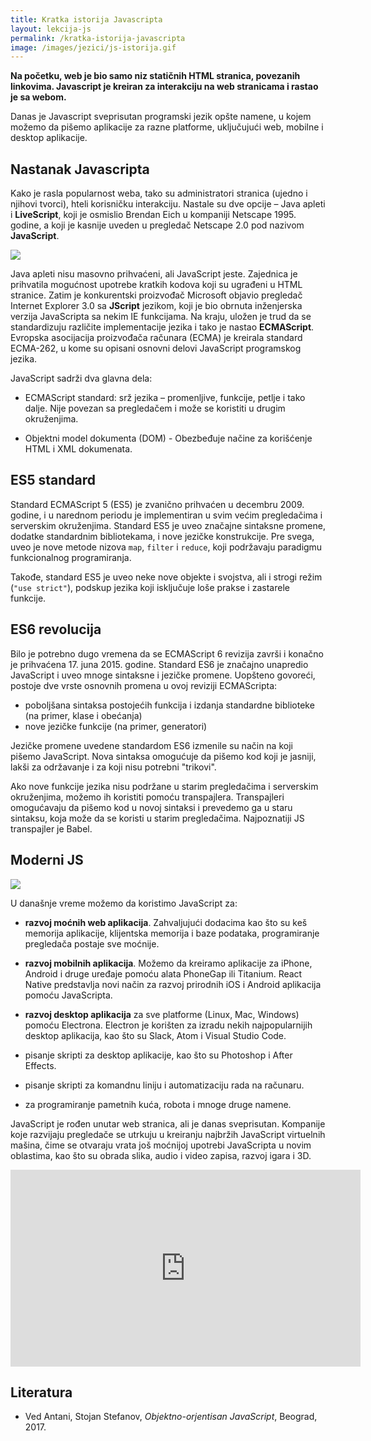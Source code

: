 ```yaml
---
title: Kratka istorija Javascripta
layout: lekcija-js
permalink: /kratka-istorija-javascripta
image: /images/jezici/js-istorija.gif
---
```


**Na početku, web je bio samo niz statičnih HTML stranica, povezanih linkovima. Javascript je kreiran za interakciju na web stranicama i rastao je sa webom.**

Danas je Javascript sveprisutan programski jezik opšte namene, u kojem možemo da pišemo aplikacije za razne platforme, uključujući web, mobilne i desktop aplikacije.

## Nastanak Javascripta

Kako je rasla popularnost weba, tako su administratori stranica (ujedno i njihovi tvorci), hteli korisničku interakciju. Nastale su dve opcije – Java apleti i **LiveScript**, koji je osmislio Brendan Eich u kompaniji Netscape 1995. godine, a koji je kasnije uveden u pregledač Netscape 2.0 pod nazivom **JavaScript**.

![](/images/jezici/js-istorija.gif)

Java apleti nisu masovno prihvaćeni, ali JavaScript jeste. Zajednica je prihvatila mogućnost upotrebe kratkih kodova koji su ugrađeni u HTML stranice. Zatim je konkurentski proizvođač Microsoft objavio pregledač Internet Explorer 3.0 sa **JScript** jezikom, koji je bio obrnuta inženjerska verzija JavaScripta sa nekim IE funkcijama. Na kraju, uložen je trud da se standardizuju različite implementacije jezika i tako je nastao **ECMAScript**. Evropska asocijacija proizvođača računara (ECMA) je kreirala standard ECMA-262, u kome su opisani osnovni delovi JavaScript programskog jezika.

JavaScript sadrži dva glavna dela:

- ECMAScript standard: srž jezika – promenljive, funkcije, petlje i tako dalje. Nije povezan sa pregledačem i može se koristiti u drugim okruženjima.

- Objektni model dokumenta (DOM) - Obezbeđuje načine za korišćenje HTML i XML dokumenata.

## ES5 standard

Standard ECMAScript 5 (ES5) je zvanično prihvaćen u decembru 2009. godine, i u narednom periodu je implementiran u svim većim pregledačima i serverskim okruženjima. Standard ES5 je uveo značajne sintaksne promene, dodatke standardnim bibliotekama, i nove jezičke konstrukcije. Pre svega, uveo je nove metode nizova `map`, `filter` i `reduce`, koji podržavaju paradigmu funkcionalnog programiranja.

Takođe, standard ES5 je uveo neke nove objekte i svojstva, ali i strogi režim (`"use strict"`), podskup jezika koji isključuje loše prakse i zastarele funkcije.

## ES6 revolucija

Bilo je potrebno dugo vremena da se ECMAScript 6 revizija završi i konačno je prihva­ćena 17. juna 2015. godine. Standard ES6 je značajno unapredio JavaScript i uveo mnoge sintaksne i jezičke promene. Uopšteno govoreći, postoje dve vrste osnovnih promena u ovoj reviziji ECMAScripta:

- poboljšana sintaksa postojećih funkcija i izdanja standardne biblioteke (na primer, klase i obećanja)
- nove jezičke funkcije (na primer, generatori)

Jezičke promene uvedene standardom ES6 izmenile su način na koji pišemo JavaScript. Nova sintaksa omogućuje da pišemo kod koji je jasniji, lakši za održavanje i za koji nisu potrebni "trikovi".

Ako nove funkcije jezika nisu podržane u starim pregledačima i serverskim okruženjima, možemo ih koristiti pomoću transpajlera. Transpajleri omogućavaju da pišemo kod u novoj sintaksi i prevedemo ga u staru sintaksu, koja može da se koristi u starim pregledačima. Najpoznatiji JS transpajler je Babel.

## Moderni JS

![](/images/jezici/moderni-js.gif)

U današnje vreme možemo da koristimo JavaScript za:

- **razvoj moćnih web aplikacija**. Zahvaljujući dodacima kao što su keš memorija aplikacije, klijentska memorija i baze podataka, programiranje pregledača postaje sve moćnije.

- **razvoj mobilnih aplikacija**. Možemo da kreiramo aplikacije za iPhone, Android i druge uređaje pomoću alata PhoneGap ili Titanium. React Native predstavlja novi način za razvoj prirodnih iOS i Android aplikacija pomoću JavaScripta.

- **razvoj desktop aplikacija** za sve platforme (Linux, Mac, Windows) pomoću Electrona. Electron je korišten za izradu nekih najpopularnijih desktop aplikacija, kao što su Slack, Atom i Visual Studio Code.

- pisanje skripti za desktop aplikacije, kao što su Photoshop i After Effects.

- pisanje skripti za komandnu liniju i automatizaciju rada na računaru.

- za programiranje pametnih kuća, robota i mnoge druge namene.

JavaScript je rođen unutar web stranica, ali je danas sveprisutan. Kompanije koje razvijaju pregledače se utrkuju u kreiranju najbržih JavaScript virtuelnih mašina, čime se otvaraju vrata još moćnijoj upotrebi JavaScripta u novim oblastima, kao što su obrada slika, audio i video zapisa, razvoj igara i 3D.

<iframe width="560" height="315" src="https://www.youtube.com/embed/E1c1wXOheFk" frameborder="0" allow="autoplay; encrypted-media" allowfullscreen></iframe>

## Literatura

- Ved Antani, Stojan Stefanov, *Objektno-orjentisan JavaScript*, Beograd, 2017.
